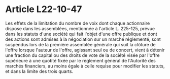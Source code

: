 # Article L22-10-47

<p>Les effets de la limitation du nombre de voix dont chaque actionnaire dispose dans les assemblées, mentionnée à l'article L. 225-125, prévue dans les statuts d'une société qui fait l'objet d'une offre publique et dont des actions sont admises à la négociation sur un marché réglementé, sont suspendus lors de la première assemblée générale qui suit la clôture de l'offre lorsque l'auteur de l'offre, agissant seul ou de concert, vient à détenir une fraction du capital ou des droits de vote de la société visée par l'offre supérieure à une quotité fixée par le règlement général de l'Autorité des marchés financiers, au moins égale à celle requise pour modifier les statuts, et dans la limite des trois quarts.</p>